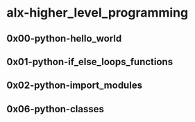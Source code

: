 # alx-higher\_level\_programming

## 0x00-python-hello\_world

## 0x01-python-if\_else\_loops\_functions

## 0x02-python-import\_modules

## 0x06-python-classes

